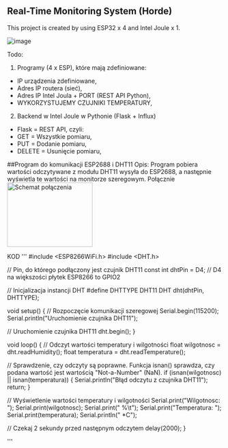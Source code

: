 ## Real-Time Monitoring System (Horde)

This project is created by using ESP32 x 4 and Intel Joule x 1.

![image](https://user-images.githubusercontent.com/72278818/233649310-02c203aa-7e83-4df7-8fe6-4082f65205db.png)

Todo:
1. Programy (4 x ESP), które mają zdefiniowane:
- IP urządzenia zdefiniowane,
- Adres IP routera (sieć),
- Adres IP Intel Joula + PORT (REST API Python),
- WYKORZYSTUJEMY CZUJNIKI TEMPERATURY,
2. Backend w Intel Joule w Pythonie (Flask + Influx)
- Flask = REST API, czyli:
- GET = Wszystkie pomiaru,
- PUT = Dodanie pomiaru,
- DELETE = Usunięcie pomiaru,

##Program do komunikacji ESP2688 i DHT11
Opis:
Program pobiera wartości odczytywane z modułu DHT11 wysyła do ESP2688, a  następnie wyświetla te wartości na monitorze szeregowym.
Połącznie
<img src="https://user-images.githubusercontent.com/76017554/236632357-702b2291-ba73-4080-b369-053c510cb3af.jpg" alt="Schemat połączenia" width="200" height="150">

KOD
'''
#include <ESP8266WiFi.h>
#include <DHT.h>

// Pin, do którego podłączony jest czujnik DHT11
const int dhtPin = D4; // D4 na większości płytek ESP8266 to GPIO2

// Inicjalizacja instancji DHT
#define DHTTYPE DHT11
DHT dht(dhtPin, DHTTYPE);

void setup() {
  // Rozpoczęcie komunikacji szeregowej
  Serial.begin(115200);
  Serial.println("Uruchomienie czujnika DHT11");

  // Uruchomienie czujnika DHT11
  dht.begin();
}

void loop() {
  // Odczyt wartości temperatury i wilgotności
  float wilgotnosc = dht.readHumidity();
  float temperatura = dht.readTemperature();

  // Sprawdzenie, czy odczyty są poprawne. Funkcja isnan() sprawdza, czy podana wartość jest wartością "Not-a-Number" (NaN).
  if (isnan(wilgotnosc) || isnan(temperatura)) {
    Serial.println("Błąd odczytu z czujnika DHT11");
    return;
  }

  // Wyświetlenie wartości temperatury i wilgotności
  Serial.print("Wilgotnosc: ");
  Serial.print(wilgotnosc);
  Serial.print(" %\t");
  Serial.print("Temperatura: ");
  Serial.print(temperatura);
  Serial.println(" *C");

  // Czekaj 2 sekundy przed następnym odczytem
  delay(2000);
}

'''
